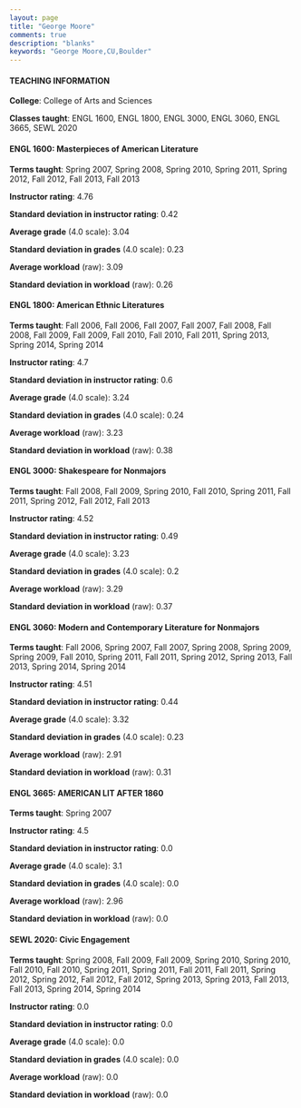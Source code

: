 ```yaml
---
layout: page
title: "George Moore" 
comments: true
description: "blanks"
keywords: "George Moore,CU,Boulder"
---
```

<head>
<script src="https://ajax.googleapis.com/ajax/libs/jquery/2.1.3/jquery.min.js"></script>
<script src="https://dl.dropboxusercontent.com/s/pc42nxpaw1ea4o9/highcharts.js?dl=0"></script>
<!-- <script src="../assets/js/highcharts.js"></script> -->
<style type="text/css">@font-face {
	font-family: "Bebas Neue";
	src: url(https://www.filehosting.org/file/details/544349/BebasNeue Regular.otf) format("opentype");
	}
	h1.Bebas { 
		font-family: "Bebas Neue", Verdana, Tahoma;
	}
</style>
</head>
	   
#### TEACHING INFORMATION

**College**: College of Arts and Sciences

**Classes taught**: ENGL 1600, ENGL 1800, ENGL 3000, ENGL 3060, ENGL 3665, SEWL 2020

#### ENGL 1600: Masterpieces of American Literature

**Terms taught**: Spring 2007, Spring 2008, Spring 2010, Spring 2011, Spring 2012, Fall 2012, Fall 2013, Fall 2013

**Instructor rating**: 4.76

**Standard deviation in instructor rating**: 0.42

**Average grade** (4.0 scale): 3.04

**Standard deviation in grades** (4.0 scale): 0.23

**Average workload** (raw): 3.09

**Standard deviation in workload** (raw): 0.26

#### ENGL 1800: American Ethnic Literatures

**Terms taught**: Fall 2006, Fall 2006, Fall 2007, Fall 2007, Fall 2008, Fall 2008, Fall 2009, Fall 2009, Fall 2010, Fall 2010, Fall 2011, Spring 2013, Spring 2014, Spring 2014

**Instructor rating**: 4.7

**Standard deviation in instructor rating**: 0.6

**Average grade** (4.0 scale): 3.24

**Standard deviation in grades** (4.0 scale): 0.24

**Average workload** (raw): 3.23

**Standard deviation in workload** (raw): 0.38

#### ENGL 3000: Shakespeare for Nonmajors

**Terms taught**: Fall 2008, Fall 2009, Spring 2010, Fall 2010, Spring 2011, Fall 2011, Spring 2012, Fall 2012, Fall 2013

**Instructor rating**: 4.52

**Standard deviation in instructor rating**: 0.49

**Average grade** (4.0 scale): 3.23

**Standard deviation in grades** (4.0 scale): 0.2

**Average workload** (raw): 3.29

**Standard deviation in workload** (raw): 0.37

#### ENGL 3060: Modern and Contemporary Literature for Nonmajors

**Terms taught**: Fall 2006, Spring 2007, Fall 2007, Spring 2008, Spring 2009, Spring 2009, Fall 2010, Spring 2011, Fall 2011, Spring 2012, Spring 2013, Fall 2013, Spring 2014, Spring 2014

**Instructor rating**: 4.51

**Standard deviation in instructor rating**: 0.44

**Average grade** (4.0 scale): 3.32

**Standard deviation in grades** (4.0 scale): 0.23

**Average workload** (raw): 2.91

**Standard deviation in workload** (raw): 0.31

#### ENGL 3665: AMERICAN LIT AFTER 1860

**Terms taught**: Spring 2007

**Instructor rating**: 4.5

**Standard deviation in instructor rating**: 0.0

**Average grade** (4.0 scale): 3.1

**Standard deviation in grades** (4.0 scale): 0.0

**Average workload** (raw): 2.96

**Standard deviation in workload** (raw): 0.0

#### SEWL 2020: Civic Engagement

**Terms taught**: Spring 2008, Fall 2009, Fall 2009, Spring 2010, Spring 2010, Fall 2010, Fall 2010, Spring 2011, Spring 2011, Fall 2011, Fall 2011, Spring 2012, Spring 2012, Fall 2012, Fall 2012, Spring 2013, Spring 2013, Fall 2013, Fall 2013, Spring 2014, Spring 2014

**Instructor rating**: 0.0

**Standard deviation in instructor rating**: 0.0

**Average grade** (4.0 scale): 0.0

**Standard deviation in grades** (4.0 scale): 0.0

**Average workload** (raw): 0.0

**Standard deviation in workload** (raw): 0.0

